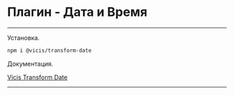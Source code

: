 # Плагин - Дата и Время

---

Установка.

```bash
npm i @vicis/transform-date
```

Документация.

[Vicis Transform Date](https://github.com/vicisjs/vicis-transform-date/blob/master/README.md)

---
